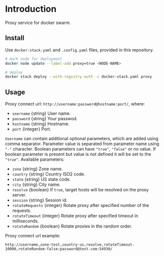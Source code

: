 # Introduction

Proxy service for docker swarm.

## Install

Use `docker-stack.yaml` and `.config.yaml` files, provided in this repository.

```sh
# mark node for deployment
docker node update --label-add proxy=true <NODE-NAME>

# deploy
docker stack deploy --with-registry-auth -c docker-stack.yaml proxy
```

## Usage

Proxy connect url: `http://username:password@hostname:port/`, where:

- `username` {string} User name.
- `password` {string} Your passwod.
- `hostname` {string} Hostname.
- `port` {integer} Port.

`Username` can contain additional optional parameters, which are added using comma separator. Parameter value is separated from parameter name using `"-"` character. Boolean parameters can have `"true"`, `"false"` or no value. If boolean parameter is present but value is not defined it will be set to the `"true"`. Available parameters:

- `zone` {string} Zone name.
- `country` {string} Country ISO2 code.
- `state` {string} US state code.
- `city` {string} City name.
- `resolve` {boolean} If `true`, target hosts will be resolved on the proxy server.
- `session` {string} Session id.
- `rotateRequests` {integer} Rotate proxy after specified number of the requests.
- `rotateTimeout` {integer} Rotate proxy after specified timeout in milliseconds.
- `rotateRandom` {boolean} Rotate proxies in the random order.

Proxy connect url example:

```text
http://username,zone-test,country-us,resolve,rotateTimeout-10000,rotateRandom-false:password@test.com:54930/

```
